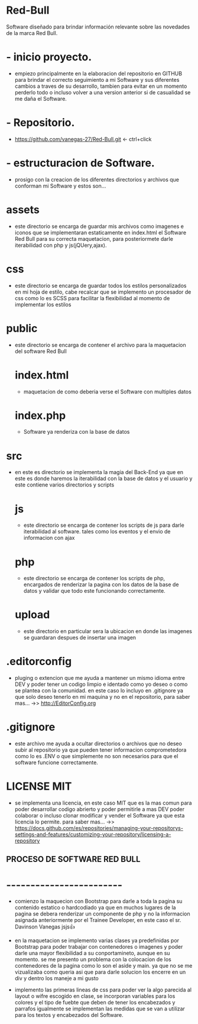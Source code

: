 # Red-Bull
Software diseñado para brindar información relevante sobre las novedades  de la marca Red Bull.


# - inicio proyecto.
- empiezo principalmente en la elaboracion del repositorio en GITHUB para brindar el correcto seguimiento a mi Software y sus diferentes cambios a traves de su desarrollo, tambien para evitar en un momento perderlo todo o incluso volver a una version anterior si de casualidad se me daña el Software.


# - Repositorio.
- https://github.com/vanegas-27/Red-Bull.git   <- ctrl+click


# - estructuracion de Software.
- prosigo con la creacion de los diferentes directorios y archivos que conforman mi Software y estos son...


# assets
- este directorio se encarga de guardar mis archivos como imagenes e iconos que se implementaran estaticamente en index.html el Software Red Bull para su correcta maquetacion, para posteriormete darle iterabilidad con php y js(jQUery,ajax).


# css
- este directorio se encarga de guardar todos los estilos personalizados en mi hoja de estilo, cabe recalcar que se implemento un procesador de css como lo es SCSS para facilitar la flexibilidad al momento de implementar los estilos

# public
- este directorio se encarga de contener el archivo para la maquetacion del software Red Bull

     # index.html 
     - maquetacion de como deberia verse el Software con multiples datos

    # index.php
     - Software ya renderiza con la base de datos



# src 
- en este es directorio se implementa la magia del Back-End ya que en este es donde haremos la iterabilidad con la base de datos y el usuario y este contiene varios directorios y scripts

    # js 
    - este directorio se encarga de contener los scripts de js para darle iterabilidad al software. tales como los eventos y el envio de informacion con ajax


    # php
    - este directorio se encarga de contener los scripts de php, encargados de renderizar la pagina con los datos de la base de datos y validar que todo este funcionando correctamente.

    # upload
    - este directorio en particular sera la ubicacion en donde las imagenes se guardaran despues de insertar una imagen


# .editorconfig
- pluging o extencion que me ayuda a mantener un mismo idioma entre DEV y poder tener un codigo limpio e identado como yo deseo o como se plantea con la comunidad. en este caso lo incluyo en .gitignore ya que solo deseo tenerlo en mi maquina y no en el repositorio, para saber mas... ->> http://EditorConfig.org


# .gitignore
- este archivo me ayuda a ocultar directorios o archivos que no deseo subir al repositorio ya que pueden tener informacion comprometedora como lo es .ENV o que simplemente no son necesarios para que el software funcione correctamente.


# LICENSE MIT
- se implementa una licencia, en este caso MIT que es la mas comun para poder desarrollar codigo abrierto y poder permitirle a mas DEV poder colaborar o incluso clonar modificar y vender el Software ya que esta licencia lo permite. para saber mas... ->> https://docs.github.com/es/repositories/managing-your-repositorys-settings-and-features/customizing-your-repository/licensing-a-repository


## PROCESO DE SOFTWARE RED BULL

# ------------------------
- comienzo la maquecion con Bootstrap para darle a toda la pagina su contenido estatico o hardcodiado ya que en muchos lugares de la pagina se debera renderizar un componente de php y no la informacion asignada anteriormente por el Trainee Developer, en este caso el sr. Davinson Vanegas jsjs👍

- en la maquetacion se implemento varias clases ya predefinidas por Bootstrap para poder trabajar con contenedores o imagenes y poder darle una mayor flexibilidad a su conportamineto, aunque en su momento. se me presento un problema con la colocacion de los contenedores de la pagina como lo son el aside y main.  ya que no se me vizualizaba como queria asi que para darle solucion los encerre en un div y dentro los maneje a mi gusto 

- implemento las primeras lineas de css para poder ver la algo parecida al layout o wifre escogido en clase, se incorporan variables para los colores y el tipo de fuebte que deben de tener los encabezados y parrafos igualmente se implementan las medidas que se van a utilizar para los textos y encabezados del Software.
